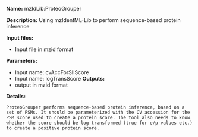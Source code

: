 **Name:** mzIdLib:ProteoGrouper

**Description:**
Using mzIdentML-Lib to perform sequence-based protein inference

**Input files:**
* Input file in mzid format

**Parameters:**
* Input name: cvAccForSIIScore
* Input name: logTransScore
**Outputs:**
* output in mzid format

**Details:**

	ProteoGrouper performs sequence-based protein inference, based on a set of PSMs. It should be parameterized with the CV accession for the PSM score used to create a protein score. The tool also needs to know whether the score should be log transformed (true for e/p-values etc.) to create a positive protein score.
	
